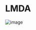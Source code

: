 # LMDA

![image](https://github.com/On1zuma/Methodes-affichage/assets/96482486/e33a5235-3791-4363-9e04-89310fb9b0ee)
